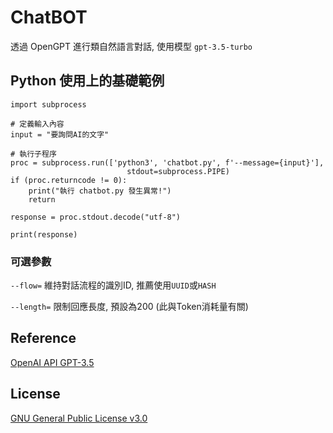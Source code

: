 # ChatBOT
透過 OpenGPT 進行類自然語言對話, 使用模型 `gpt-3.5-turbo`

## Python 使用上的基礎範例
```
import subprocess

# 定義輸入內容
input = "要詢問AI的文字"

# 執行子程序
proc = subprocess.run(['python3', 'chatbot.py', f'--message={input}'],
                          stdout=subprocess.PIPE)
if (proc.returncode != 0):
    print("執行 chatbot.py 發生異常!")
    return

response = proc.stdout.decode("utf-8")

print(response)
```

### 可選參數
`--flow=` 維持對話流程的識別ID, 推薦使用`UUID`或`HASH`

`--length=` 限制回應長度, 預設為200 (此與Token消耗量有關)

## Reference
[OpenAI API GPT-3.5](https://platform.openai.com/docs/guides/chat)

## License
[GNU General Public License v3.0](https://www.gnu.org/licenses/gpl-3.0.en.html)
